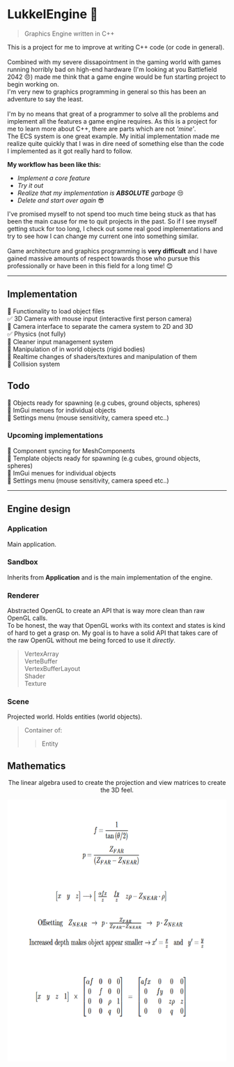 # LukkelEngine :palm_tree:
> Graphics Engine written in C++<br>

This is a project for me to improve at writing C++ code (or code in general).  
<br>
Combined with my severe dissapointment in the gaming world with games running horribly bad on high-end hardware
(I'm looking at you Battlefield 2042 :angry:)
made me think that a game engine would be fun starting project to begin working on.  
I'm very new to graphics programming in general so this has been an adventure to say the least.  
<br>
I'm by no means that great of a programmer to solve all the problems and implement all the features
a game engine requires. As this is a project for me to learn more about C++, there are parts which
are not *'mine'*.<br>
The ECS system is one great example. My initial implementation made me realize quite 
quickly that I was in dire need of something else than the code I implemented as it got really hard to follow.<br>

**My workflow has been like this:**
- *Implement a core feature*
- *Try it out*
- *Realize that my implementation is **ABSOLUTE** garbage* :unamused:
- *Delete and start over again* :sunglasses:

I've promised myself to not spend too much time being stuck as that has been the main cause for me to quit projects in the past.
So if I see myself getting stuck for too long, I check out some real good implementations and try to see how I can change
my current one into something similar.<br><br>
Game architecture and graphics programming is **very difficult** and I have gained massive amounts of respect towards those who
pursue this professionally or have been in this field for a long time! :blush:<br>


---

## Implementation
<!-- Checklist -->
:black_square_button: Functionality to load object files<br>
:white_check_mark: 3D Camera with mouse input (interactive first person camera)<br>
:black_square_button: Camera interface to separate the camera system to 2D and 3D<br>
:white_check_mark: Physics (not fully)<br>
:black_square_button: Cleaner input management system<br>
:black_square_button: Manipulation of in world objects (rigid bodies)<br>
:black_square_button: Realtime changes of shaders/textures and manipulation of them<br>
:black_square_button: Collision system<br>

## Todo
:black_square_button: Objects ready for spawning (e.g cubes, ground objects, spheres)<br>
:black_square_button: ImGui menues for individual objects<br>
:black_square_button: Settings menu (mouse sensitivity, camera speed etc..)<br>
### Upcoming implementations
:black_square_button: Component syncing for MeshComponents<br>
:black_square_button: Template objects ready for spawning (e.g cubes, ground objects, spheres)<br>
:black_square_button: ImGui menues for individual objects<br>
:black_square_button: Settings menu (mouse sensitivity, camera speed etc..)<br>

---
## Engine design
### Application
Main application.<br>

### Sandbox
Inherits from **Application** and is the main implementation of the engine.

### Renderer
Abstracted OpenGL to create an API that is way more clean than raw OpenGL calls.<br>
To be honest, the way that OpenGL works with its context and states is kind of hard to get a grasp on.
My goal is to have a solid API that takes care of the raw OpenGL without me being forced to use it *directly*.
> VertexArray<br>
> VerteBuffer<br>
> VertexBufferLayout<br>
> Shader<br>
> Texture<br>

### Scene
Projected world. Holds entities (world objects).<br>
> Container of:
>> Entity
 


## Mathematics
<p align="center">The linear algebra used to create the projection and view matrices to create the 3D feel.</p>
<div align="center">
	<img align="center" src="/doc/img/matrix-transformations.png" width=600 height=600>
</div>

